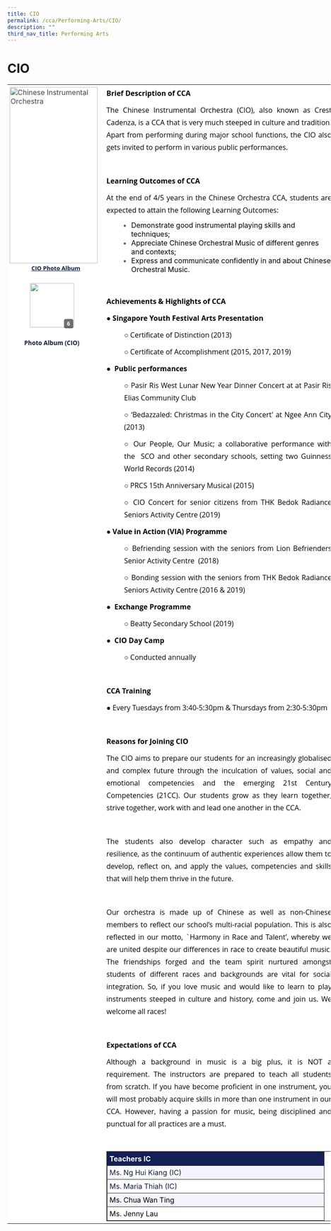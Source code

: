 ```yaml
---
title: CIO
permalink: /cca/Performing-Arts/CIO/
description: ""
third_nav_title: Performing Arts
---
```

CIO
===

<table border="0" style="margin: 0px; outline: 0px; padding: 0px; border-collapse: collapse; text-align: left; width: 731.117px;"><tbody style="margin: 0px; outline: 0px; padding: 0px;"><tr style="margin: 0px; outline: 0px; padding: 0px;"><td style="margin: 0px; outline: 0px; padding: 5px; background: rgb(255, 255, 255); color: rgb(68, 68, 68); vertical-align: top;"><img class="ive_eobj_left" src="https://prcss.moe.edu.sg/qql/slot/u200/images/cca/1383016289428393794.gif" alt="Chinese Instrumental Orchestra" style="margin: 0px 10px 0px 0px; outline: 0px; padding: 0px; border: none; max-width: 100%; float: left; width: 199px; height: 398px;"><br style="margin: 0px; outline: 0px; padding: 0px;"><br style="margin: 0px; outline: 0px; padding: 0px;"><br style="margin: 0px; outline: 0px; padding: 0px;"><br style="margin: 0px; outline: 0px; padding: 0px;"><br style="margin: 0px; outline: 0px; padding: 0px;"><br style="margin: 0px; outline: 0px; padding: 0px;"><br style="margin: 0px; outline: 0px; padding: 0px;"><br style="margin: 0px; outline: 0px; padding: 0px;"><br style="margin: 0px; outline: 0px; padding: 0px;"><br style="margin: 0px; outline: 0px; padding: 0px;"><br style="margin: 0px; outline: 0px; padding: 0px;"><br style="margin: 0px; outline: 0px; padding: 0px;"><br style="margin: 0px; outline: 0px; padding: 0px;"><br style="margin: 0px; outline: 0px; padding: 0px;"><br style="margin: 0px; outline: 0px; padding: 0px;"><div style="margin: 0px; outline: 0px; padding: 0px; line-height: 1.75 !important; color: rgb(16, 25, 66); font-family: &quot;Open Sans&quot;, sans-serif; font-size: 1em; text-align: center;"><b style="margin: 0px; outline: 0px; padding: 0px; background-color: transparent;"><font size="2" style="margin: 0px; outline: 0px; padding: 0px;"><u style="margin: 0px; outline: 0px; padding: 0px;">CIO Photo Album</u></font></b></div><div class="iveo_pipe_catalog_fullapp iveo_gencon ive_eobj_inline" width="201" style="margin: 0px; outline: 0px; padding: 0px; clear: both; display: table; position: relative; line-height: 1.75 !important; color: rgb(16, 25, 66); font-family: &quot;Open Sans&quot;, sans-serif; font-size: 1em; width: 201px; height: 233px;"><div id="pipe_166434691" class="catalog_box" style="margin: 0px; outline: 0px; padding: 0px; text-align: center; min-height: 50px; line-height: 1.75 !important; color: rgb(16, 25, 66); font-family: &quot;Open Sans&quot;, sans-serif; font-size: 1em;"><div class="album_ " style="margin: 0px 0px 10px; outline: 0px; padding: 0px; line-height: 1.75 !important; color: rgb(16, 25, 66); font-family: &quot;Open Sans&quot;, sans-serif; font-size: 1em; position: relative; display: inline-block; text-align: center; width: 160px;"><div class="tn_" data-cid="Photo+Album+%28CIO%29-19557" style="margin: auto; outline: 0px; padding: 0px; line-height: 1.75 !important; color: rgb(16, 25, 66); font-family: &quot;Open Sans&quot;, sans-serif; font-size: 1em; cursor: pointer; background: url(&quot;/rs/part/album.png&quot;) no-repeat; width: 155px; height: 155px; text-align: left;"><div class="count_" style="margin: 0px; outline: 0px; padding: 0px 7px; line-height: 1.75 !important; color: rgb(255, 255, 255); font-family: &quot;Open Sans&quot;, sans-serif; font-size: 12px; position: absolute; font-weight: bold; background-color: rgb(17, 17, 17); top: 103px; right: 37px; border-radius: 4px; opacity: 0.6;">6</div><img class="photo_" src="https://prcss.moe.edu.sg/qql/slot/catalog/pc34/.tn.ff0814a18_33247.JPG.jpg" width="100" style="margin: 22px 0px 0px 23px; outline: 0px; padding: 0px; border: none; max-width: 100%;"></div><div class="name_" style="margin: -10px 0px 0px; outline: 0px; padding: 0px; line-height: 23.8px; color: rgb(16, 25, 66); font-family: &quot;Open Sans&quot;, sans-serif; font-size: 13.6px; font-weight: bold; width: 150px; height: 40px; display: table;">Photo Album (CIO)</div></div></div><div class="iveo_pipe" style="margin: 0px; outline: 0px; padding: 0px; position: absolute; top: -3000px; width: 0px; height: 0px; overflow: hidden; line-height: 1.75 !important; color: rgb(16, 25, 66); font-family: &quot;Open Sans&quot;, sans-serif; font-size: 1em;"><img align="inline" width="201" height="233" id="call://catalog/fullapp" class="pipeobj" src="https://prcss.moe.edu.sg/pix/spacer.gif" alt="" style="margin: 0px; outline: 0px; padding: 0px; border: none; max-width: 100%; width: 201px; height: 233px;"></div></div><font color="#000000" style="margin: 0px; outline: 0px; padding: 0px;"><br style="margin: 0px; outline: 0px; padding: 0px;"></font></td><td valign="top" style="margin: 0px; outline: 0px; padding: 5px; background: rgb(255, 255, 255); color: rgb(68, 68, 68);"><p class="MsoNormal" style="margin: 0px 0px 0.0001pt; outline: 0px; padding: 0px; line-height: 28px; color: rgb(16, 25, 66); font-family: &quot;Open Sans&quot;, sans-serif; font-size: 1em; text-align: justify;"><font color="#000000" style="margin: 0px; outline: 0px; padding: 0px;"><b style="margin: 0px; outline: 0px; padding: 0px;"></b></font></p><p class="" style="margin: 0px 0px 10px; outline: 0px; padding: 0px; line-height: 1.75 !important; color: rgb(16, 25, 66); font-family: &quot;Open Sans&quot;, sans-serif; font-size: 1em; text-align: justify;"><font color="#000000" style="margin: 0px; outline: 0px; padding: 0px;"><b style="margin: 0px; outline: 0px; padding: 0px;">Brief Description of CCA</b></font></p><p class="" style="margin: 0px 0px 10px; outline: 0px; padding: 0px; line-height: 1.75 !important; color: rgb(16, 25, 66); font-family: &quot;Open Sans&quot;, sans-serif; font-size: 1em; text-align: justify;"><font color="#000000" style="margin: 0px; outline: 0px; padding: 0px;">The Chinese Instrumental Orchestra (CIO), also known as Crest Cadenza, is a CCA that is very much steeped in culture and tradition. Apart from performing during major school functions, the CIO also gets invited to perform in various public performances.</font></p><p class="" style="margin: 0px 0px 10px; outline: 0px; padding: 0px; line-height: 1.75 !important; color: rgb(16, 25, 66); font-family: &quot;Open Sans&quot;, sans-serif; font-size: 1em; text-align: justify;"><font color="#000000" style="margin: 0px; outline: 0px; padding: 0px;"><br style="margin: 0px; outline: 0px; padding: 0px;"></font></p><p class="" style="margin: 0px 0px 10px; outline: 0px; padding: 0px; line-height: 1.75 !important; color: rgb(16, 25, 66); font-family: &quot;Open Sans&quot;, sans-serif; font-size: 1em; text-align: justify;"><font color="#000000" style="margin: 0px; outline: 0px; padding: 0px;"><b style="margin: 0px; outline: 0px; padding: 0px;">Learning Outcomes of CCA</b></font></p><p class="" style="margin: 0px 0px 10px; outline: 0px; padding: 0px; line-height: 1.75 !important; color: rgb(16, 25, 66); font-family: &quot;Open Sans&quot;, sans-serif; font-size: 1em; text-align: justify;"><font color="#000000" style="margin: 0px; outline: 0px; padding: 0px;">At the end of 4/5 years in the Chinese Orchestra CCA, students are expected to attain the following Learning Outcomes:&nbsp;</font></p><blockquote style="margin: 0px 0px 0px 40px; outline: 0px; padding: 0px; border: none;"><p class="" style="margin: 0px 0px 10px; outline: 0px; padding: 0px; line-height: 1.75 !important; color: rgb(16, 25, 66); font-family: &quot;Open Sans&quot;, sans-serif; font-size: 1em; text-align: justify;"></p><ul style="margin: 0px 0px 0.5em 1em; outline: 0px; padding: 0px;"><li style="margin: 0px; outline: 0px; padding: 0px;"><font color="#000000" style="margin: 0px; outline: 0px; padding: 0px;">Demonstrate good instrumental playing skills and techniques;&nbsp;</font></li><li style="margin: 0px; outline: 0px; padding: 0px;"><font color="#000000" style="margin: 0px; outline: 0px; padding: 0px;">Appreciate Chinese Orchestral Music of different genres and contexts;&nbsp;</font></li><li style="margin: 0px; outline: 0px; padding: 0px;"><font color="#000000" style="margin: 0px; outline: 0px; padding: 0px;">Express and communicate confidently in and about Chinese Orchestral Music.&nbsp;</font></li></ul><p style="margin: 0px 0px 10px; outline: 0px; padding: 0px; line-height: 1.75 !important; color: rgb(16, 25, 66); font-family: &quot;Open Sans&quot;, sans-serif; font-size: 1em;"></p></blockquote><p class="" style="margin: 0px 0px 10px; outline: 0px; padding: 0px; line-height: 1.75 !important; color: rgb(16, 25, 66); font-family: &quot;Open Sans&quot;, sans-serif; font-size: 1em; text-align: justify;"><font color="#000000" style="margin: 0px; outline: 0px; padding: 0px;"><br style="margin: 0px; outline: 0px; padding: 0px;"></font></p><p class="" style="margin: 0px 0px 10px; outline: 0px; padding: 0px; line-height: 1.75 !important; color: rgb(16, 25, 66); font-family: &quot;Open Sans&quot;, sans-serif; font-size: 1em; text-align: justify;"><font color="#000000" style="margin: 0px; outline: 0px; padding: 0px;"><b style="margin: 0px; outline: 0px; padding: 0px;">Achievements &amp; Highlights of CCA</b></font></p><p class="" style="margin: 0px 0px 10px; outline: 0px; padding: 0px; line-height: 1.75 !important; color: rgb(16, 25, 66); font-family: &quot;Open Sans&quot;, sans-serif; font-size: 1em; text-align: justify;"><font color="#000000" style="margin: 0px; outline: 0px; padding: 0px;">●<span style="margin: 0px; outline: 0px; padding: 0px; white-space: pre;"> </span><b style="margin: 0px; outline: 0px; padding: 0px;">Singapore Youth Festival Arts Presentation</b></font></p><blockquote style="margin: 0px 0px 0px 40px; outline: 0px; padding: 0px; border: none;"><p class="" style="margin: 0px 0px 10px; outline: 0px; padding: 0px; line-height: 1.75 !important; color: rgb(16, 25, 66); font-family: &quot;Open Sans&quot;, sans-serif; font-size: 1em; text-align: justify;"><font color="#000000" style="margin: 0px; outline: 0px; padding: 0px;">○<span style="margin: 0px; outline: 0px; padding: 0px; white-space: pre;"> </span>Certificate of Distinction (2013)</font></p></blockquote><blockquote style="margin: 0px 0px 0px 40px; outline: 0px; padding: 0px; border: none;"><p class="" style="margin: 0px 0px 10px; outline: 0px; padding: 0px; line-height: 1.75 !important; color: rgb(16, 25, 66); font-family: &quot;Open Sans&quot;, sans-serif; font-size: 1em; text-align: justify;"><font color="#000000" style="margin: 0px; outline: 0px; padding: 0px;">○<span style="margin: 0px; outline: 0px; padding: 0px; white-space: pre;"> </span>Certificate of Accomplishment (2015, 2017, 2019)</font></p></blockquote><p class="" style="margin: 0px 0px 10px; outline: 0px; padding: 0px; line-height: 1.75 !important; color: rgb(16, 25, 66); font-family: &quot;Open Sans&quot;, sans-serif; font-size: 1em; text-align: justify;"><font color="#000000" style="margin: 0px; outline: 0px; padding: 0px;">●<span style="margin: 0px; outline: 0px; padding: 0px; white-space: pre;"> </span><span>&nbsp;</span><b style="margin: 0px; outline: 0px; padding: 0px;">Public performances&nbsp;</b></font></p><blockquote style="margin: 0px 0px 0px 40px; outline: 0px; padding: 0px; border: none;"><p class="" style="margin: 0px 0px 10px; outline: 0px; padding: 0px; line-height: 1.75 !important; color: rgb(16, 25, 66); font-family: &quot;Open Sans&quot;, sans-serif; font-size: 1em; text-align: justify;"><font color="#000000" style="margin: 0px; outline: 0px; padding: 0px;">○<span style="margin: 0px; outline: 0px; padding: 0px; white-space: pre;"> </span>Pasir Ris West Lunar New Year Dinner Concert at at Pasir Ris Elias Community Club&nbsp;</font></p></blockquote><blockquote style="margin: 0px 0px 0px 40px; outline: 0px; padding: 0px; border: none;"><p class="" style="margin: 0px 0px 10px; outline: 0px; padding: 0px; line-height: 1.75 !important; color: rgb(16, 25, 66); font-family: &quot;Open Sans&quot;, sans-serif; font-size: 1em; text-align: justify;"><font color="#000000" style="margin: 0px; outline: 0px; padding: 0px;">○<span style="margin: 0px; outline: 0px; padding: 0px; white-space: pre;"> </span>‘Bedazzaled: Christmas in the City Concert' at Ngee Ann City (2013)</font></p></blockquote><blockquote style="margin: 0px 0px 0px 40px; outline: 0px; padding: 0px; border: none;"><p class="" style="margin: 0px 0px 10px; outline: 0px; padding: 0px; line-height: 1.75 !important; color: rgb(16, 25, 66); font-family: &quot;Open Sans&quot;, sans-serif; font-size: 1em; text-align: justify;"><font color="#000000" style="margin: 0px; outline: 0px; padding: 0px;">○<span style="margin: 0px; outline: 0px; padding: 0px; white-space: pre;"> </span>Our People, Our Music; a collaborative performance with the&nbsp; SCO and other secondary schools, setting two Guinness World Records (2014)</font></p></blockquote><blockquote style="margin: 0px 0px 0px 40px; outline: 0px; padding: 0px; border: none;"><p class="" style="margin: 0px 0px 10px; outline: 0px; padding: 0px; line-height: 1.75 !important; color: rgb(16, 25, 66); font-family: &quot;Open Sans&quot;, sans-serif; font-size: 1em; text-align: justify;"><font color="#000000" style="margin: 0px; outline: 0px; padding: 0px;">○<span style="margin: 0px; outline: 0px; padding: 0px; white-space: pre;"> </span>PRCS 15th Anniversary Musical (2015)</font></p></blockquote><blockquote style="margin: 0px 0px 0px 40px; outline: 0px; padding: 0px; border: none;"><p class="" style="margin: 0px 0px 10px; outline: 0px; padding: 0px; line-height: 1.75 !important; color: rgb(16, 25, 66); font-family: &quot;Open Sans&quot;, sans-serif; font-size: 1em; text-align: justify;"><font color="#000000" style="margin: 0px; outline: 0px; padding: 0px;">○<span style="margin: 0px; outline: 0px; padding: 0px; white-space: pre;"> </span>CIO Concert for senior citizens from THK Bedok Radiance Seniors Activity Centre (2019)</font></p></blockquote><p class="" style="margin: 0px 0px 10px; outline: 0px; padding: 0px; line-height: 1.75 !important; color: rgb(16, 25, 66); font-family: &quot;Open Sans&quot;, sans-serif; font-size: 1em; text-align: justify;"><font color="#000000" style="margin: 0px; outline: 0px; padding: 0px;">●<span style="margin: 0px; outline: 0px; padding: 0px; white-space: pre;"> </span><b style="margin: 0px; outline: 0px; padding: 0px;">Value in Action (VIA) Programme</b></font></p><blockquote style="margin: 0px 0px 0px 40px; outline: 0px; padding: 0px; border: none;"><p class="" style="margin: 0px 0px 10px; outline: 0px; padding: 0px; line-height: 1.75 !important; color: rgb(16, 25, 66); font-family: &quot;Open Sans&quot;, sans-serif; font-size: 1em; text-align: justify;"><font color="#000000" style="margin: 0px; outline: 0px; padding: 0px;">○<span style="margin: 0px; outline: 0px; padding: 0px; white-space: pre;"> </span>Befriending session with the seniors from Lion Befrienders Senior Activity Centre&nbsp; (2018)</font></p></blockquote><blockquote style="margin: 0px 0px 0px 40px; outline: 0px; padding: 0px; border: none;"><p class="" style="margin: 0px 0px 10px; outline: 0px; padding: 0px; line-height: 1.75 !important; color: rgb(16, 25, 66); font-family: &quot;Open Sans&quot;, sans-serif; font-size: 1em; text-align: justify;"><font color="#000000" style="margin: 0px; outline: 0px; padding: 0px;">○<span style="margin: 0px; outline: 0px; padding: 0px; white-space: pre;"> </span>Bonding session with the seniors from THK Bedok Radiance Seniors Activity Centre (2016 &amp; 2019)</font></p></blockquote><p class="" style="margin: 0px 0px 10px; outline: 0px; padding: 0px; line-height: 1.75 !important; color: rgb(16, 25, 66); font-family: &quot;Open Sans&quot;, sans-serif; font-size: 1em; text-align: justify;"><font color="#000000" style="margin: 0px; outline: 0px; padding: 0px;">●<span style="margin: 0px; outline: 0px; padding: 0px; white-space: pre;"> </span><span>&nbsp;</span><b style="margin: 0px; outline: 0px; padding: 0px;">Exchange Programme&nbsp;</b></font></p><blockquote style="margin: 0px 0px 0px 40px; outline: 0px; padding: 0px; border: none;"><p class="" style="margin: 0px 0px 10px; outline: 0px; padding: 0px; line-height: 1.75 !important; color: rgb(16, 25, 66); font-family: &quot;Open Sans&quot;, sans-serif; font-size: 1em; text-align: justify;"><font color="#000000" style="margin: 0px; outline: 0px; padding: 0px;">○<span style="margin: 0px; outline: 0px; padding: 0px; white-space: pre;"> </span>Beatty Secondary School (2019)</font></p></blockquote><p class="" style="margin: 0px 0px 10px; outline: 0px; padding: 0px; line-height: 1.75 !important; color: rgb(16, 25, 66); font-family: &quot;Open Sans&quot;, sans-serif; font-size: 1em; text-align: justify;"><font color="#000000" style="margin: 0px; outline: 0px; padding: 0px;">●<span style="margin: 0px; outline: 0px; padding: 0px; white-space: pre;"> </span><span>&nbsp;</span><b style="margin: 0px; outline: 0px; padding: 0px;">CIO Day Camp&nbsp;</b></font></p><blockquote style="margin: 0px 0px 0px 40px; outline: 0px; padding: 0px; border: none;"><p class="" style="margin: 0px 0px 10px; outline: 0px; padding: 0px; line-height: 1.75 !important; color: rgb(16, 25, 66); font-family: &quot;Open Sans&quot;, sans-serif; font-size: 1em; text-align: justify;"><font color="#000000" style="margin: 0px; outline: 0px; padding: 0px;">○<span style="margin: 0px; outline: 0px; padding: 0px; white-space: pre;"> </span>Conducted annually&nbsp;</font></p></blockquote><p class="" style="margin: 0px 0px 10px; outline: 0px; padding: 0px; line-height: 1.75 !important; color: rgb(16, 25, 66); font-family: &quot;Open Sans&quot;, sans-serif; font-size: 1em; text-align: justify;"><font color="#000000" style="margin: 0px; outline: 0px; padding: 0px;"><br style="margin: 0px; outline: 0px; padding: 0px;"></font></p><p class="" style="margin: 0px 0px 10px; outline: 0px; padding: 0px; line-height: 1.75 !important; color: rgb(16, 25, 66); font-family: &quot;Open Sans&quot;, sans-serif; font-size: 1em; text-align: justify;"><font color="#000000" style="margin: 0px; outline: 0px; padding: 0px;"><b style="margin: 0px; outline: 0px; padding: 0px;">CCA Training&nbsp;</b></font></p><p class="" style="margin: 0px 0px 10px; outline: 0px; padding: 0px; line-height: 1.75 !important; color: rgb(16, 25, 66); font-family: &quot;Open Sans&quot;, sans-serif; font-size: 1em; text-align: justify;"><font color="#000000" style="margin: 0px; outline: 0px; padding: 0px;">●<span style="margin: 0px; outline: 0px; padding: 0px; white-space: pre;"> </span>Every Tuesdays from 3:40-5:30pm &amp; Thursdays from 2:30-5:30pm</font></p><p class="" style="margin: 0px 0px 10px; outline: 0px; padding: 0px; line-height: 1.75 !important; color: rgb(16, 25, 66); font-family: &quot;Open Sans&quot;, sans-serif; font-size: 1em; text-align: justify;"><font color="#000000" style="margin: 0px; outline: 0px; padding: 0px;"><br style="margin: 0px; outline: 0px; padding: 0px;"></font></p><p class="" style="margin: 0px 0px 10px; outline: 0px; padding: 0px; line-height: 1.75 !important; color: rgb(16, 25, 66); font-family: &quot;Open Sans&quot;, sans-serif; font-size: 1em; text-align: justify;"><font color="#000000" style="margin: 0px; outline: 0px; padding: 0px;"><b style="margin: 0px; outline: 0px; padding: 0px;">Reasons for Joining CIO</b></font></p><p class="" style="margin: 0px 0px 10px; outline: 0px; padding: 0px; line-height: 1.75 !important; color: rgb(16, 25, 66); font-family: &quot;Open Sans&quot;, sans-serif; font-size: 1em; text-align: justify;"><font color="#000000" style="margin: 0px; outline: 0px; padding: 0px;">The CIO aims to prepare our students for an increasingly globalised and complex future through the inculcation of values, social and emotional competencies and the emerging 21st Century Competencies (21CC). Our students grow as they learn together, strive together, work with and lead one another in the CCA.&nbsp;</font></p><p class="" style="margin: 0px 0px 10px; outline: 0px; padding: 0px; line-height: 1.75 !important; color: rgb(16, 25, 66); font-family: &quot;Open Sans&quot;, sans-serif; font-size: 1em; text-align: justify;"><font color="#000000" style="margin: 0px; outline: 0px; padding: 0px;"><br style="margin: 0px; outline: 0px; padding: 0px;"></font></p><p class="" style="margin: 0px 0px 10px; outline: 0px; padding: 0px; line-height: 1.75 !important; color: rgb(16, 25, 66); font-family: &quot;Open Sans&quot;, sans-serif; font-size: 1em; text-align: justify;"><font color="#000000" style="margin: 0px; outline: 0px; padding: 0px;">The students also develop character such as empathy and resilience, as the continuum of authentic experiences allow them to develop, reflect on, and apply the values, competencies and skills that will help them thrive in the future.</font></p><p class="" style="margin: 0px 0px 10px; outline: 0px; padding: 0px; line-height: 1.75 !important; color: rgb(16, 25, 66); font-family: &quot;Open Sans&quot;, sans-serif; font-size: 1em; text-align: justify;"><font color="#000000" style="margin: 0px; outline: 0px; padding: 0px;"><br style="margin: 0px; outline: 0px; padding: 0px;"></font></p><p class="" style="margin: 0px 0px 10px; outline: 0px; padding: 0px; line-height: 1.75 !important; color: rgb(16, 25, 66); font-family: &quot;Open Sans&quot;, sans-serif; font-size: 1em; text-align: justify;"><font color="#000000" style="margin: 0px; outline: 0px; padding: 0px;">Our orchestra is made up of Chinese as well as non-Chinese members to reflect our school’s multi-racial population. This is also reflected in our motto, `Harmony in Race and Talent’, whereby we are united despite our differences in race to create beautiful music. The friendships forged and the team spirit nurtured amongst students of different races and backgrounds are vital for social integration. So, if you love music and would like to learn to play instruments steeped in culture and history, come and join us. We welcome all races!</font></p><p class="" style="margin: 0px 0px 10px; outline: 0px; padding: 0px; line-height: 1.75 !important; color: rgb(16, 25, 66); font-family: &quot;Open Sans&quot;, sans-serif; font-size: 1em; text-align: justify;"><font color="#000000" style="margin: 0px; outline: 0px; padding: 0px;"><br style="margin: 0px; outline: 0px; padding: 0px;"></font></p><p class="" style="margin: 0px 0px 10px; outline: 0px; padding: 0px; line-height: 1.75 !important; color: rgb(16, 25, 66); font-family: &quot;Open Sans&quot;, sans-serif; font-size: 1em; text-align: justify;"><font color="#000000" style="margin: 0px; outline: 0px; padding: 0px;"><b style="margin: 0px; outline: 0px; padding: 0px;">Expectations of CCA</b></font></p><p class="" style="margin: 0px 0px 10px; outline: 0px; padding: 0px; line-height: 1.75 !important; color: rgb(16, 25, 66); font-family: &quot;Open Sans&quot;, sans-serif; font-size: 1em; text-align: justify;"><font color="#000000" style="margin: 0px; outline: 0px; padding: 0px;">Although a background in music is a big plus, it is NOT a requirement. The instructors are prepared to teach all students from scratch. If you have become proficient in one instrument, you will most probably acquire skills in more than one instrument in our CCA. However, having a passion for music, being disciplined and punctual for all practices are a must.</font></p><p class="" style="margin: 0px 0px 10px; outline: 0px; padding: 0px; line-height: 1.75 !important; color: rgb(16, 25, 66); font-family: &quot;Open Sans&quot;, sans-serif; font-size: 1em; text-align: justify;"><font color="#000000" style="margin: 0px; outline: 0px; padding: 0px;"><br style="margin: 0px; outline: 0px; padding: 0px;"></font></p><table class="ive_eobj_center iveo_table ives_tab_dark" style="margin: auto; outline: 0px; padding: 0px; clear: both; border: 1px solid rgb(42, 42, 42); border-spacing: 1px; border-collapse: collapse; text-align: justify; font-weight: bold; width: 509.398px;"><tbody style="margin: 0px; outline: 0px; padding: 0px;"><tr style="margin: 0px; outline: 0px; padding: 0px;"><th colspan="5" style="margin: 0px; outline: 0px; padding: 5px; text-align: justify; background: rgb(20, 31, 85); color: rgb(244, 160, 28); border: 1px solid rgb(42, 42, 42); width: 480px;"><font color="#ffffff" style="margin: 0px; outline: 0px; padding: 0px;">Teachers IC</font></th></tr><tr style="margin: 0px; outline: 0px; padding: 0px;"><td colspan="5" style="margin: 0px; outline: 0px; padding: 5px; text-align: justify; border: 1px solid rgb(42, 42, 42); background: rgb(244, 245, 252); color: rgb(68, 68, 68);"><span style="margin: 0px; outline: 0px; padding: 0px; color: rgb(16, 25, 66); font-weight: 400; background-color: rgb(255, 255, 255);">Ms. Ng Hui Kiang (IC)</span><br style="margin: 0px; outline: 0px; padding: 0px;"></td></tr><tr style="margin: 0px; outline: 0px; padding: 0px;"><td colspan="5" style="margin: 0px; outline: 0px; padding: 5px; text-align: justify; border: 1px solid rgb(42, 42, 42); background: rgb(255, 255, 255); color: rgb(68, 68, 68);"><span style="margin: 0px; outline: 0px; padding: 0px; color: rgb(16, 25, 66); font-weight: 400;">Ms. Maria Thiah (IC)</span><br style="margin: 0px; outline: 0px; padding: 0px;"></td></tr><tr style="margin: 0px; outline: 0px; padding: 0px;"><td colspan="5" style="margin: 0px; outline: 0px; padding: 5px; text-align: justify; border: 1px solid rgb(42, 42, 42); background: rgb(244, 245, 252); color: rgb(68, 68, 68);"><span style="margin: 0px; outline: 0px; padding: 0px; font-weight: normal;"><font color="#000000" style="margin: 0px; outline: 0px; padding: 0px;">Ms. Chua Wan Ting<br style="margin: 0px; outline: 0px; padding: 0px;"></font></span></td></tr><tr style="margin: 0px; outline: 0px; padding: 0px;"><td colspan="5" style="margin: 0px; outline: 0px; padding: 5px; text-align: justify; border: 1px solid rgb(42, 42, 42); background: rgb(255, 255, 255); color: rgb(68, 68, 68);"><font color="#000000" style="margin: 0px; outline: 0px; padding: 0px; font-weight: normal;">Ms. Jenny Lau</font></td></tr></tbody></table></td></tr></tbody></table>